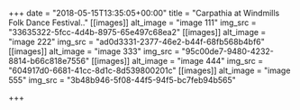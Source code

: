 +++
date = "2018-05-15T13:35:05+00:00"
title = "Carpathia at Windmills Folk Dance Festival.."
[[images]]
alt_image = "image 111"
img_src = "33635322-5fcc-4d4b-8975-65e497c68ea2"
[[images]]
alt_image = "image 222"
img_src = "ad0d3331-2377-46e2-b44f-68fb568b4bf6"
[[images]]
alt_image = "image 333"
img_src = "95c00de7-9480-4232-8814-b66c818e7556"
[[images]]
alt_image = "image 444"
img_src = "604917d0-6681-41cc-8d1c-8d539800201c"
[[images]]
alt_image = "image 555"
img_src = "3b48b946-5f08-44f5-94f5-bc7feb94b565"

+++
